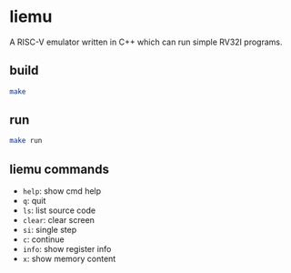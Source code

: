 # liemu

A RISC-V emulator written in C++ which can run simple RV32I programs.

## build

```bash
make
```

## run

```bash
make run
```

## liemu commands

- `help`: show cmd help
- `q`: quit
- `ls`: list source code  
- `clear`: clear screen
- `si`: single step
- `c`: continue
- `info`: show register info
- `x`: show memory content
